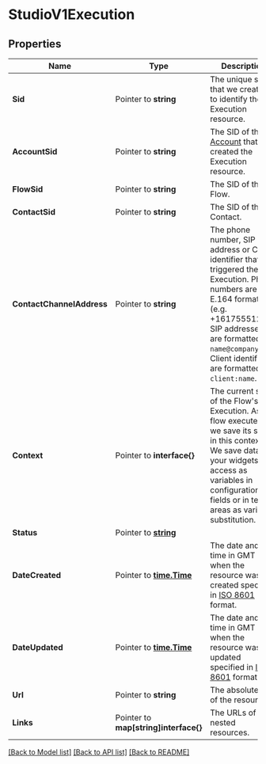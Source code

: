 # StudioV1Execution

## Properties

Name | Type | Description | Notes
------------ | ------------- | ------------- | -------------
**Sid** | Pointer to **string** | The unique string that we created to identify the Execution resource. |
**AccountSid** | Pointer to **string** | The SID of the [Account](https://www.twilio.com/docs/iam/api/account) that created the Execution resource. |
**FlowSid** | Pointer to **string** | The SID of the Flow. |
**ContactSid** | Pointer to **string** | The SID of the Contact. |
**ContactChannelAddress** | Pointer to **string** | The phone number, SIP address or Client identifier that triggered the Execution. Phone numbers are in E.164 format (e.g. +16175551212). SIP addresses are formatted as `name@company.com`. Client identifiers are formatted `client:name`. |
**Context** | Pointer to **interface{}** | The current state of the Flow's Execution. As a flow executes, we save its state in this context. We save data that your widgets can access as variables in configuration fields or in text areas as variable substitution. |
**Status** | Pointer to [**string**](ExecutionEnumStatus.md) |  |
**DateCreated** | Pointer to [**time.Time**](time.Time.md) | The date and time in GMT when the resource was created specified in [ISO 8601](https://en.wikipedia.org/wiki/ISO_8601) format. |
**DateUpdated** | Pointer to [**time.Time**](time.Time.md) | The date and time in GMT when the resource was last updated specified in [ISO 8601](https://en.wikipedia.org/wiki/ISO_8601) format. |
**Url** | Pointer to **string** | The absolute URL of the resource. |
**Links** | Pointer to **map[string]interface{}** | The URLs of nested resources. |

[[Back to Model list]](../README.md#documentation-for-models) [[Back to API list]](../README.md#documentation-for-api-endpoints) [[Back to README]](../README.md)



